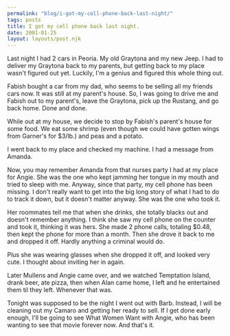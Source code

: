 ```yaml
---
permalink: "blog/i-got-my-cell-phone-back-last-night/"
tags: posts
title: I got my cell phone back last night.
date: 2001-01-25
layout: layouts/post.njk
---
```


Last night I had 2 cars in Peoria. My old Graytona and my new Jeep. I had to deliver my Graytona back to my parents, but getting back to my place wasn't figured out yet. Luckily, I'm a genius and figured this whole thing out. 

Fabish bought a car from my dad, who seems to be selling all my friends cars now. It was still at my parent's house. So, I was going to drive me and Fabish out to my parent's, leave the Graytona, pick up the Rustang, and go back home. Done and done. 

While out at my house, we decide to stop by Fabish's parent's house for some food. We eat some shrimp (even though we could have gotten wings from Garner's for $3/lb.) and peas and a potato. 

I went back to my place and checked my machine. I had a message from Amanda. 

Now, you may remember Amanda from that nurses party I had at my place for Angie. She was the one who kept jamming her tongue in my mouth and tried to sleep with me. Anyway, since that party, my cell phone has been missing. I don't really want to get into the big long story of what I had to do to track it down, but it doesn't matter anyway. She was the one who took it. 

Her roommates tell me that when she drinks, she totally blacks out and doesn't remember anything. I think she saw my cell phone on the counter and took it, thinking it was hers. She made 2 phone calls, totaling $0.48, then kept the phone for more than a month. Then she drove it back to me and dropped it off. Hardly anything a criminal would do. 

Plus she was wearing glasses when she dropped it off, and looked very cute. I thought about inviting her in again. 

Later Mullens and Angie came over, and we watched Temptation Island, drank beer, ate pizza, then when Alan came home, I left and he entertained them til they left. Whenever that was. 

Tonight was supposed to be the night I went out with Barb. Instead, I will be cleaning out my Camaro and getting her ready to sell. If I get done early enough, I'll be going to see What Women Want with Angie, who has been wanting to see that movie forever now. And that's it.